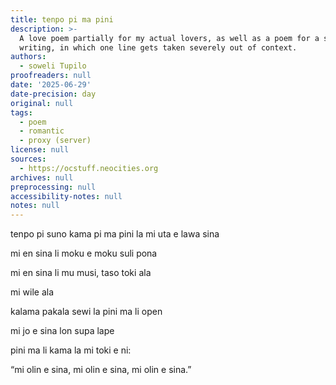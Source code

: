 ```yaml
---
title: tenpo pi ma pini
description: >-
  A love poem partially for my actual lovers, as well as a poem for a story i’m
  writing, in which one line gets taken severely out of context.
authors:
  - soweli Tupilo
proofreaders: null
date: '2025-06-29'
date-precision: day
original: null
tags:
  - poem
  - romantic
  - proxy (server)
license: null
sources:
  - https://ocstuff.neocities.org
archives: null
preprocessing: null
accessibility-notes: null
notes: null
---
```


tenpo pi suno kama pi ma pini la mi uta e lawa sina 


mi en sina li moku e moku suli pona 


mi en sina li mu musi, taso toki ala


mi wile ala 


kalama pakala sewi la pini ma li open 

mi jo e sina lon supa lape 

pini ma li kama la mi toki e ni:

“mi olin e sina, mi olin e sina, mi olin e sina.”
